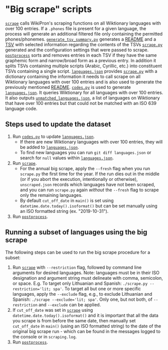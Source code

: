 # "Big scrape" scripts

[`scrape`](../scrape) calls WikiPron's scraping functions on all Wiktionary
languages with over 100 entries. If a `.phones` file is present for a given
language, the process will generate an additional filtered file only containing
the permitted phones/phonemes.
[`generate_tsv_summary.py`](generate_tsv_summary.py) generates a
[README](../README.md) and a [TSV](../tsv_summary.tsv) with selected information
regarding the contents of the TSVs [`scrape.py`](scrape.py) generated and the
configuration settings that were passed to scrape.
[`postprocess`](../postprocess) sorts and removes entries in each TSV if they
have the same graphemic form and narrow/broad form as a previous entry. In
addition it splits TSVs containing multiple scripts (Arabic, Cyrillic, etc.)
into constituent TSVs containing a single script.
[`languages.json`](languages.json) provides [`scrape.py`](../scrape.py) with a
dictionary containing the information it needs to call scrape on all Wiktionary
languages with over 100 entries and is also used to generate the previously
mentioned [README](../README.md). [`codes.py`](codes.py) is used to generate
[`languages.json`](languages.json). It queries Wiktionary for all languages with
over 100 entries. It also outputs
[`unmatched_languages.json`](unmatched_languages.json), a list of languages on
Wiktionary that have over 100 entries but that could not be matched with an ISO
639 language code.

## Steps used to update the dataset

1.  Run [`codes.py`](codes.py) to update [`languages.json`](languages.json).
    -   If there are new Wiktionary languages with over 100 entries, they will
        be added to [`languages.json`](languages.json).
    -   To find new languages you can run `git diff languages.json` or search
        for `null` values within [`languages.json`](languages.json).
2.  Run [`scrape`](../scrape).
    -   For the annual big scrape, apply the `--fresh` flag when you run
        `scrape.py` the first time for the year. If the run dies out in the
        middle (or if you abort the execution, intentionally or otherwise),
        `unscraped.json` records which languages have not been scraped, and you
        can run `scrape.py` again *without* the `--fresh` flag to scrape only
        the remaining languages.
    -   By default `cut_off_date` in `main()` is set using
        `datetime.date.today().isoformat()` but can be set manually using an ISO
        formatted string (ex. "2019-10-31").
3.  Run [`postprocess`](../postprocess).

## Running a subset of languages using the big scrape

The following steps can be used to run the big scrape procedure for a subset:

1.  Run [`scrape`](../scrape) with `--restriction` flag, followed by command
    line arguments for desired languages. Note: languages must be in their ISO
    designation and argument string must delineate with comma, semicolon, or
    space. E.g. To target only Lithuanian and Spanish:
    `./scrape.py --restriction='lit; spa'`. To target all but one or more
    specific languages, apply the `--exclude` flag, e.g., to exclude Lithuanian
    and Spanish: `./scrape --exclude='lit; spa'`. Only one, but not both, of
    `--restriction` and `--exclude` can be applied.
2.  If `cut_off_date` was set in [`scrape`](../scrape) using
    `datetime.date.today().isoformat()` and it is important that all the data
    you scrape is from before the same date, then manually set `cut_off_date` in
    `main()` (using an ISO formatted string) to the date of the original big
    scrape run - which can be found in the messages logged to the console or in
    `scraping.log`.
3.  Run [`postprocess`](../postprocess).
